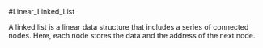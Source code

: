#Linear_Linked_List

A linked list is a linear data structure that includes a series of connected nodes. Here, each node stores the data and the address of the next node.



